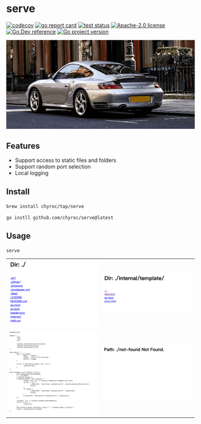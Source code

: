 # serve

[![codecov](https://codecov.io/gh/chyroc/serve/branch/master/graph/badge.svg?token=Z73T6YFF80)](https://codecov.io/gh/chyroc/serve)
[![go report card](https://goreportcard.com/badge/github.com/chyroc/serve "go report card")](https://goreportcard.com/report/github.com/chyroc/serve)
[![test status](https://github.com/chyroc/serve/actions/workflows/test.yml/badge.svg)](https://github.com/chyroc/serve/actions)
[![Apache-2.0 license](https://img.shields.io/badge/License-Apache%202.0-brightgreen.svg)](https://opensource.org/licenses/Apache-2.0)
[![Go.Dev reference](https://img.shields.io/badge/go.dev-reference-blue?logo=go&logoColor=white)](https://pkg.go.dev/github.com/chyroc/serve)
[![Go project version](https://badge.fury.io/go/github.com%2Fchyroc%2Fserve.svg)](https://badge.fury.io/go/github.com%2Fchyroc%2Fserve)

![](./header.png)

## Features

- Support access to static files and folders
- Support random port selection
- Local logging

## Install

```shell
brew install chyroc/tap/serve
```

```shell
go instll github.com/chyroc/serve@latest
```

## Usage

```shell
serve
```

|  |  |
| --- | --- |
| <img src="./screenshots/1.png" width="250"></a> | <img src="./screenshots/2.png" width="250"></a> | 
| <img src="./screenshots/3.png" width="250"></a> | <img src="./screenshots/4.png" width="250"></a> | 
